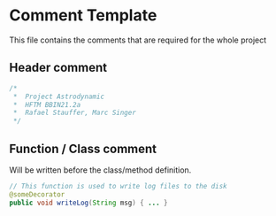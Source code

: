 # Comment Template

This file contains the comments that are required for the whole project

## Header comment
``` java
/*
 *  Project Astrodynamic
 *  HFTM BBIN21.2a
 *  Rafael Stauffer, Marc Singer
 */
```

## Function / Class comment

Will be written before the class/method definition. 

``` java
// This function is used to write log files to the disk
@someDecorator
public void writeLog(String msg) { ... }
```

